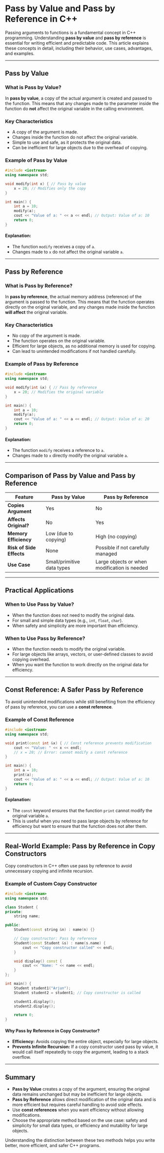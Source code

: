 # Pass by Value and Pass by Reference in C++

Passing arguments to functions is a fundamental concept in C++ programming. Understanding **pass by value** and **pass by reference** is essential for writing efficient and predictable code. This article explains these concepts in detail, including their behavior, use cases, advantages, and examples.

---

## **Pass by Value**

### **What is Pass by Value?**
In **pass by value**, a copy of the actual argument is created and passed to the function. This means that any changes made to the parameter inside the function do **not** affect the original variable in the calling environment.

### **Key Characteristics**
- A copy of the argument is made.
- Changes inside the function do not affect the original variable.
- Simple to use and safe, as it protects the original data.
- Can be inefficient for large objects due to the overhead of copying.

### **Example of Pass by Value**
```cpp
#include <iostream>
using namespace std;

void modify(int x) { // Pass by value
    x = 20; // Modifies only the copy
}

int main() {
    int a = 10;
    modify(a);
    cout << "Value of a: " << a << endl; // Output: Value of a: 10
    return 0;
}
```
#### **Explanation:**
- The function `modify` receives a copy of `a`.
- Changes made to `x` do not affect the original variable `a`.

---

## **Pass by Reference**

### **What is Pass by Reference?**
In **pass by reference**, the actual memory address (reference) of the argument is passed to the function. This means that the function operates directly on the original variable, and any changes made inside the function **will affect** the original variable.

### **Key Characteristics**
- No copy of the argument is made.
- The function operates on the original variable.
- Efficient for large objects, as no additional memory is used for copying.
- Can lead to unintended modifications if not handled carefully.

### **Example of Pass by Reference**
```cpp
#include <iostream>
using namespace std;

void modify(int &x) { // Pass by reference
    x = 20; // Modifies the original variable
}

int main() {
    int a = 10;
    modify(a);
    cout << "Value of a: " << a << endl; // Output: Value of a: 20
    return 0;
}
```
#### **Explanation:**
- The function `modify` receives a reference to `a`.
- Changes made to `x` directly modify the original variable `a`.

---

## **Comparison of Pass by Value and Pass by Reference**

| **Feature**             | **Pass by Value**                    | **Pass by Reference**               |
|-------------------------|---------------------------------------|--------------------------------------|
| **Copies Argument**     | Yes                                  | No                                   |
| **Affects Original?**   | No                                   | Yes                                  |
| **Memory Efficiency**   | Low (due to copying)                 | High (no copying)                    |
| **Risk of Side Effects**| None                                 | Possible if not carefully managed    |
| **Use Case**            | Small/primitive data types           | Large objects or when modification is needed |

---

## **Practical Applications**

### **When to Use Pass by Value?**
- When the function does not need to modify the original data.
- For small and simple data types (e.g., `int`, `float`, `char`).
- When safety and simplicity are more important than efficiency.

### **When to Use Pass by Reference?**
- When the function needs to modify the original variable.
- For large objects like arrays, vectors, or user-defined classes to avoid copying overhead.
- When you want the function to work directly on the original data for efficiency.

---

## **Const Reference: A Safer Pass by Reference**
To avoid unintended modifications while still benefiting from the efficiency of pass by reference, you can use a **const reference**.

### **Example of Const Reference**
```cpp
#include <iostream>
using namespace std;

void print(const int &x) { // Const reference prevents modification
    cout << "Value: " << x << endl;
    // x = 20; // Error: cannot modify a const reference
}

int main() {
    int a = 10;
    print(a);
    cout << "Value of a: " << a << endl; // Output: Value of a: 10
    return 0;
}
```
#### **Explanation:**
- The `const` keyword ensures that the function `print` cannot modify the original variable `a`.
- This is useful when you need to pass large objects by reference for efficiency but want to ensure that the function does not alter them.

---

## **Real-World Example: Pass by Reference in Copy Constructors**
Copy constructors in C++ often use pass by reference to avoid unnecessary copying and infinite recursion.

### **Example of Custom Copy Constructor**
```cpp
#include <iostream>
using namespace std;

class Student {
private:
    string name;

public:
    Student(const string &n) : name(n) {}

    // Copy constructor: Pass by reference
    Student(const Student &s) : name(s.name) {
        cout << "Copy constructor called" << endl;
    }

    void display() const {
        cout << "Name: " << name << endl;
    }
};

int main() {
    Student student1("Arjun");
    Student student2 = student1; // Copy constructor is called

    student1.display();
    student2.display();

    return 0;
}
```
#### **Why Pass by Reference in Copy Constructor?**
- **Efficiency:** Avoids copying the entire object, especially for large objects.
- **Prevents Infinite Recursion:** If a copy constructor used pass by value, it would call itself repeatedly to copy the argument, leading to a stack overflow.

---

## **Summary**
- **Pass by Value** creates a copy of the argument, ensuring the original data remains unchanged but may be inefficient for large objects.
- **Pass by Reference** allows direct modification of the original data and is more efficient but requires careful handling to avoid side effects.
- Use **const references** when you want efficiency without allowing modifications.
- Choose the appropriate method based on the use case: safety and simplicity for small data types, or efficiency and mutability for large objects.

Understanding the distinction between these two methods helps you write better, more efficient, and safer C++ programs.

